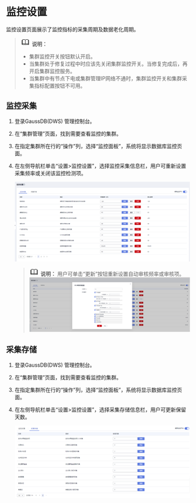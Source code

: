 # 监控设置<a name="ZH-CN_TOPIC_0000001405157174"></a>

监控设置页面展示了监控指标的采集周期及数据老化周期。

>![](public_sys-resources/icon-note.gif) **说明：** 
>-   集群监控开关按钮默认开启。
>-   当集群处于修复过程中时应该先关闭集群监控开关。当修复完成后，再开启集群监控服务。
>-   当集群中有节点下电或集群管理IP网络不通时，集群监控开关和集群采集指标配置按钮不可用。

## 监控采集<a name="zh-cn_topic_0000001076708691_section149871230683"></a>

1.  登录GaussDB\(DWS\) 管理控制台。
2.  在“集群管理”页面，找到需要查看监控的集群。
3.  在指定集群所在行的“操作”列，选择“监控面板”，系统将显示数据库监控页面。
4.  在左侧导航栏单击“设置\>监控设置”，选择监控采集信息栏，用户可重新设置采集频率或关闭该监控检测项。

    ![](figures/zh-cn_image_0000001405157514.png)

    >![](public_sys-resources/icon-note.gif) **说明：** 
    >用户可单击“更新”按钮重新设置自动审核频率或审核项。
    >![](figures/zh-cn_image_0000001405317414.png)


## 采集存储<a name="zh-cn_topic_0000001076708691_section448614529112"></a>

1.  登录GaussDB\(DWS\) 管理控制台。
2.  在“集群管理”页面，找到需要查看监控的集群。
3.  在指定集群所在行的“操作”列，选择“监控面板”，系统将显示数据库监控页面。
4.  在左侧导航栏单击“设置\>监控设置”，选择采集存储信息栏，用户可更新保留天数。

    ![](figures/1-5.png)


